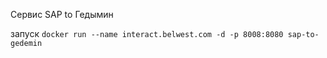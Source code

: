 Сервис SAP to Гедымин

запуск `docker run --name interact.belwest.com -d -p 8008:8080 sap-to-gedemin`